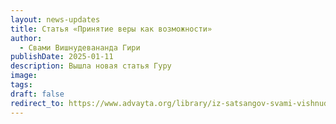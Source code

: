 ```yaml
---
layout: news-updates
title: Статья «Принятие веры как возможности»
author:
  - Свами Вишнудевананда Гири
publishDate: 2025-01-11
description: Вышла новая статья Гуру
image: 
tags: 
draft: false
redirect_to: https://www.advayta.org/library/iz-satsangov-svami-vishnudevananda-giri/statya-prinyatie-very-kak-vozmozhnosti/
---
```


